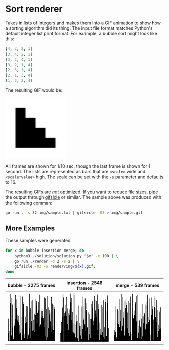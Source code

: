 # Sort renderer

Takes in lists of integers and makes them into a GIF animation to show how a sorting algorithm did its thing. The input file format matches Python's default integer list print format. For example, a bubble sort might look like this:

```python
[4, 3, 2, 1]
[3, 4, 2, 1]
[3, 2, 4, 1]
[3, 2, 1, 4]
[2, 3, 1, 4]
[2, 1, 3, 4]
[1, 2, 3, 4]
```

The resulting GIF would be:

![animation of bubble sort of values 4,3,2,1](img/sample.gif)

All frames are shown for 1/10 sec, though the last frame is shown for 1 second. The lists are represented as bars that are `<scale>` wide and `<scale*value>` high. The scale can be set with the `-s` parameter and defaults to 16.

The resulting GIFs are _not_ optimized. If you want to reduce file sizes, pipe the output through [gifsicle](https://www.lcdf.org/gifsicle/) or similar. The sample above was produced with the following comman:

```bash
go run . -s 32 img/sample.txt | gifsicle -O3 > img/sample.gif
```

## More Examples

These samples were generated

```bash
for x in bubble insertion merge; do
    python3 ./solution/solution.py "$x" -c 100 | \
    go run ./render -d 2 -s 2 | \
    gifsicle -O3 -o render/img/${x}.gif;
done
```

| bubble - 2275 frames | insertion - 2548 frames | merge - 539 frames |
| -------------------- | ----------------------- | ------------------ |
| ![bubble sort](img/bubble.gif) | ![insertion sort](img/insertion.gif) | ![merge sort](img/merge.gif) |
